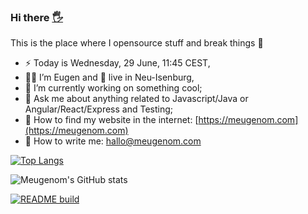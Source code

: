 ### Hi there <a href="https://meugenom.com">🖐</a>

This is the place where I opensource stuff and break things :rofl:

- ⚡  Today is Wednesday, 29 June, 11:45 CEST,
- 👨‍💼 I’m Eugen and 🏡 live in Neu-Isenburg,
- 🔭 I’m currently working on something cool;
- 💬 Ask me about anything related to Javascript/Java or Angular/React/Express and Testing;
- 📀 How to find my website in the internet: [https://meugenom.com](https://meugenom.com)
- 💾 How to write me: hallo@meugenom.com

[![Top Langs](https://github-readme-stats.vercel.app/api/top-langs/?username=meugenom&layout=compact&hide=CSS,HTML)](https://github.com/meugenom)

![Meugenom's GitHub stats](https://github-readme-stats.vercel.app/api?username=meugenom&show_icons=true)

[![README build](https://github.com/meugenom/meugenom/actions/workflows/main.yaml/badge.svg)](https://github.com/meugenom/meugenom/actions/workflows/main.yaml)

